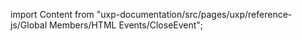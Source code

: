
import Content from "uxp-documentation/src/pages/uxp/reference-js/Global Members/HTML Events/CloseEvent";

<Content query="product=photoshop"/>
